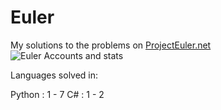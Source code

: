# Euler
My solutions to the problems on <a href="https://projecteuler.net/archives">ProjectEuler.net</a>
<img src="https://projecteuler.net/profile/JJWoods95.png" alt="Euler Accounts and stats"/>

Languages solved in: 

Python : 1 - 7
C# : 1 - 2
